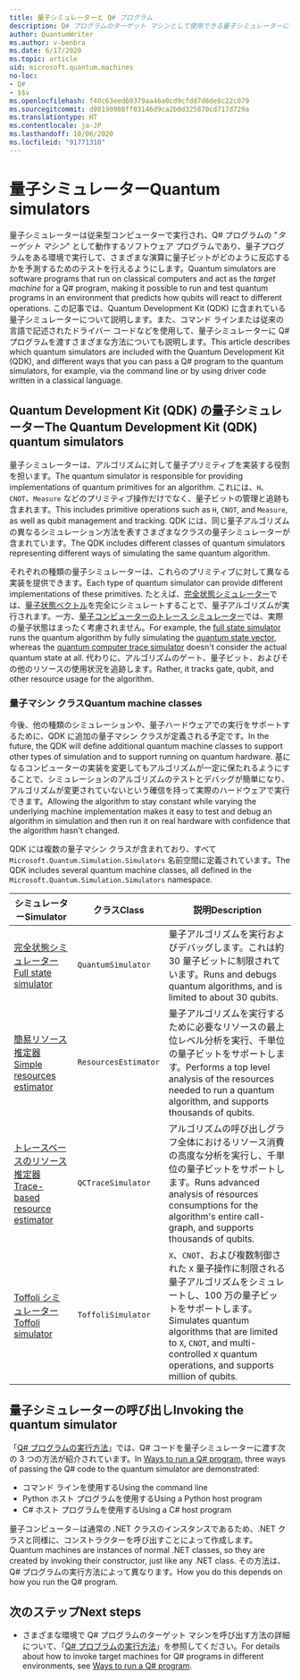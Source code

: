 ```yaml
---
title: 量子シミュレーターと Q# プログラム
description: Q# プログラムのターゲット マシンとして使用できる量子シミュレーターについて説明します。
author: QuantumWriter
ms.author: v-benbra
ms.date: 6/17/2020
ms.topic: article
uid: microsoft.quantum.machines
no-loc:
- Q#
- $$v
ms.openlocfilehash: f40c63eed60379aa46a0cd9cfdd7d8de8c22c079
ms.sourcegitcommit: d98190988ff03146d9ca2b0d325870cd717d729a
ms.translationtype: HT
ms.contentlocale: ja-JP
ms.lasthandoff: 10/06/2020
ms.locfileid: "91771310"
---
```

# <a name="quantum-simulators"></a><span data-ttu-id="1912c-103">量子シミュレーター</span><span class="sxs-lookup"><span data-stu-id="1912c-103">Quantum simulators</span></span>

<span data-ttu-id="1912c-104">量子シミュレーターは従来型コンピューターで実行され、Q# プログラムの "*ターゲット マシン*" として動作するソフトウェア プログラムであり、量子プログラムをある環境で実行して、さまざまな演算に量子ビットがどのように反応するかを予測するためのテストを行えるようにします。</span><span class="sxs-lookup"><span data-stu-id="1912c-104">Quantum simulators are software programs that run on classical computers and act as the *target machine* for a Q# program, making it possible to run and test quantum programs in an environment that predicts how qubits will react to different operations.</span></span> <span data-ttu-id="1912c-105">この記事では、Quantum Development Kit (QDK) に含まれている量子シミュレーターについて説明します。また、コマンド ラインまたは従来の言語で記述されたドライバー コードなどを使用して、量子シミュレーターに Q# プログラムを渡すさまざまな方法についても説明します。</span><span class="sxs-lookup"><span data-stu-id="1912c-105">This article describes which quantum simulators are included with the Quantum Development Kit (QDK), and different ways that you can pass a Q# program to the quantum simulators, for example, via the command line or by using driver code written in a classical language.</span></span>  



## <a name="the-quantum-development-kit-qdk-quantum-simulators"></a><span data-ttu-id="1912c-106">Quantum Development Kit (QDK) の量子シミュレーター</span><span class="sxs-lookup"><span data-stu-id="1912c-106">The Quantum Development Kit (QDK) quantum simulators</span></span>

<span data-ttu-id="1912c-107">量子シミュレーターは、アルゴリズムに対して量子プリミティブを実装する役割を担います。</span><span class="sxs-lookup"><span data-stu-id="1912c-107">The quantum simulator is responsible for providing implementations of quantum primitives for an algorithm.</span></span> <span data-ttu-id="1912c-108">これには、`H`、`CNOT`、`Measure` などのプリミティブ操作だけでなく、量子ビットの管理と追跡も含まれます。</span><span class="sxs-lookup"><span data-stu-id="1912c-108">This includes primitive operations such as `H`, `CNOT`, and `Measure`, as well as qubit management and tracking.</span></span> <span data-ttu-id="1912c-109">QDK には、同じ量子アルゴリズムの異なるシミュレーション方法を表すさまざまなクラスの量子シミュレーターが含まれています。</span><span class="sxs-lookup"><span data-stu-id="1912c-109">The QDK includes different classes of quantum simulators representing different ways of simulating the same quantum algorithm.</span></span> 


<span data-ttu-id="1912c-110">それぞれの種類の量子シミュレーターは、これらのプリミティブに対して異なる実装を提供できます。</span><span class="sxs-lookup"><span data-stu-id="1912c-110">Each type of quantum simulator can provide different implementations of these primitives.</span></span> <span data-ttu-id="1912c-111">たとえば、[完全状態シミュレーター](xref:microsoft.quantum.machines.full-state-simulator)では、[量子状態ベクトル](xref:microsoft.quantum.glossary#quantum-state)を完全にシミュレートすることで、量子アルゴリズムが実行されます。一方、[量子コンピューターのトレース シミュレーター](xref:microsoft.quantum.machines.qc-trace-simulator.intro)では、実際の量子状態はまったく考慮されません。</span><span class="sxs-lookup"><span data-stu-id="1912c-111">For example, the [full state simulator](xref:microsoft.quantum.machines.full-state-simulator) runs the quantum algorithm by fully simulating the [quantum state vector](xref:microsoft.quantum.glossary#quantum-state), whereas the [quantum computer trace simulator](xref:microsoft.quantum.machines.qc-trace-simulator.intro) doesn't consider the actual quantum state at all.</span></span> <span data-ttu-id="1912c-112">代わりに、アルゴリズムのゲート、量子ビット、およびその他のリソースの使用状況を追跡します。</span><span class="sxs-lookup"><span data-stu-id="1912c-112">Rather, it tracks gate, qubit, and other resource usage for the algorithm.</span></span>

### <a name="quantum-machine-classes"></a><span data-ttu-id="1912c-113">量子マシン クラス</span><span class="sxs-lookup"><span data-stu-id="1912c-113">Quantum machine classes</span></span>

<span data-ttu-id="1912c-114">今後、他の種類のシミュレーションや、量子ハードウェアでの実行をサポートするために、QDK に追加の量子マシン クラスが定義される予定です。</span><span class="sxs-lookup"><span data-stu-id="1912c-114">In the future, the QDK will define additional quantum machine classes to support other types of simulation and to support running on quantum hardware.</span></span> <span data-ttu-id="1912c-115">基になるコンピューターの実装を変更してもアルゴリズムが一定に保たれるようにすることで、シミュレーションのアルゴリズムのテストとデバッグが簡単になり、アルゴリズムが変更されていないという確信を持って実際のハードウェアで実行できます。</span><span class="sxs-lookup"><span data-stu-id="1912c-115">Allowing the algorithm to stay constant while varying the underlying machine implementation makes it easy to test and debug an algorithm in simulation and then run it on real hardware with confidence that the algorithm hasn't changed.</span></span>

<span data-ttu-id="1912c-116">QDK には複数の量子マシン クラスが含まれており、すべて `Microsoft.Quantum.Simulation.Simulators` 名前空間に定義されています。</span><span class="sxs-lookup"><span data-stu-id="1912c-116">The QDK includes several quantum machine classes, all defined in the `Microsoft.Quantum.Simulation.Simulators` namespace.</span></span>

|<span data-ttu-id="1912c-117">シミュレーター</span><span class="sxs-lookup"><span data-stu-id="1912c-117">Simulator</span></span> |<span data-ttu-id="1912c-118">クラス</span><span class="sxs-lookup"><span data-stu-id="1912c-118">Class</span></span>|<span data-ttu-id="1912c-119">説明</span><span class="sxs-lookup"><span data-stu-id="1912c-119">Description</span></span>|
|-----|------|---|
|[<span data-ttu-id="1912c-120">完全状態シミュレーター</span><span class="sxs-lookup"><span data-stu-id="1912c-120">Full state simulator</span></span>](xref:microsoft.quantum.machines.full-state-simulator)| `QuantumSimulator` | <span data-ttu-id="1912c-121">量子アルゴリズムを実行およびデバッグします。これは約 30 量子ビットに制限されています。</span><span class="sxs-lookup"><span data-stu-id="1912c-121">Runs and debugs quantum algorithms, and is limited to about 30 qubits.</span></span> |
|[<span data-ttu-id="1912c-122">簡易リソース推定器</span><span class="sxs-lookup"><span data-stu-id="1912c-122">Simple resources estimator</span></span>](xref:microsoft.quantum.machines.resources-estimator)| `ResourcesEstimator` | <span data-ttu-id="1912c-123">量子アルゴリズムを実行するために必要なリソースの最上位レベル分析を実行、千単位の量子ビットをサポートします。</span><span class="sxs-lookup"><span data-stu-id="1912c-123">Performs a top level analysis of the resources needed to run a quantum algorithm, and supports thousands of qubits.</span></span>|
|[<span data-ttu-id="1912c-124">トレースベースのリソース推定器</span><span class="sxs-lookup"><span data-stu-id="1912c-124">Trace-based resource estimator</span></span>](xref:microsoft.quantum.machines.qc-trace-simulator.intro)|  `QCTraceSimulator` |<span data-ttu-id="1912c-125">アルゴリズムの呼び出しグラフ全体におけるリソース消費の高度な分析を実行し、千単位の量子ビットをサポートします。</span><span class="sxs-lookup"><span data-stu-id="1912c-125">Runs advanced analysis of resources consumptions for the algorithm's entire call-graph, and supports thousands of qubits.</span></span>|
|[<span data-ttu-id="1912c-126">Toffoli シミュレーター</span><span class="sxs-lookup"><span data-stu-id="1912c-126">Toffoli simulator</span></span>](xref:microsoft.quantum.machines.toffoli-simulator)| `ToffoliSimulator` |<span data-ttu-id="1912c-127">`X`、`CNOT`、および複数制御された `X` 量子操作に制限される量子アルゴリズムをシミュレートし、100 万の量子ビットをサポートします。</span><span class="sxs-lookup"><span data-stu-id="1912c-127">Simulates quantum algorithms that are limited to `X`, `CNOT`, and multi-controlled `X` quantum operations, and supports million of qubits.</span></span> |

## <a name="invoking-the-quantum-simulator"></a><span data-ttu-id="1912c-128">量子シミュレーターの呼び出し</span><span class="sxs-lookup"><span data-stu-id="1912c-128">Invoking the quantum simulator</span></span>

<span data-ttu-id="1912c-129">「[Q# プログラムの実行方法](xref:microsoft.quantum.guide.host-programs)」では、Q# コードを量子シミュレーターに渡す次の 3 つの方法が紹介されています。</span><span class="sxs-lookup"><span data-stu-id="1912c-129">In [Ways to run a Q# program](xref:microsoft.quantum.guide.host-programs), three ways of passing the Q# code to the quantum simulator are demonstrated:</span></span> 

* <span data-ttu-id="1912c-130">コマンド ラインを使用する</span><span class="sxs-lookup"><span data-stu-id="1912c-130">Using the command line</span></span>
* <span data-ttu-id="1912c-131">Python ホスト プログラムを使用する</span><span class="sxs-lookup"><span data-stu-id="1912c-131">Using a Python host program</span></span>
* <span data-ttu-id="1912c-132">C# ホスト プログラムを使用する</span><span class="sxs-lookup"><span data-stu-id="1912c-132">Using a C# host program</span></span>

<span data-ttu-id="1912c-133">量子コンピュータ－は通常の .NET クラスのインスタンスであるため、.NET クラスと同様に、コンストラクターを呼び出すことによって作成します。</span><span class="sxs-lookup"><span data-stu-id="1912c-133">Quantum machines are instances of normal .NET classes, so they are created by invoking their constructor, just like any .NET class.</span></span> <span data-ttu-id="1912c-134">その方法は、Q# プログラムの実行方法によって異なります。</span><span class="sxs-lookup"><span data-stu-id="1912c-134">How you do this depends on how you run the Q# program.</span></span>

## <a name="next-steps"></a><span data-ttu-id="1912c-135">次のステップ</span><span class="sxs-lookup"><span data-stu-id="1912c-135">Next steps</span></span>

* <span data-ttu-id="1912c-136">さまざまな環境で Q# プログラムのターゲット マシンを呼び出す方法の詳細について、「[Q# プロブラムの実行方法](xref:microsoft.quantum.guide.host-programs)」を参照してください。</span><span class="sxs-lookup"><span data-stu-id="1912c-136">For details about how to invoke target machines for Q# programs in different environments, see [Ways to run a Q# program](xref:microsoft.quantum.guide.host-programs).</span></span>
